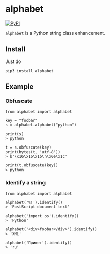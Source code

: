 # alphabet

[![PyPI](https://img.shields.io/pypi/v/alphabet.svg)](https://pypi.python.org/pypi/alphabet)

`alphabet` is a Python string class enhancement.

## Install

Just do

```
pip3 install alphabet
```

## Example

### Obfuscate

```
from alphabet import alphabet

key = "foobar"
s = alphabet.alphabet("python")

print(s)
> python

t = s.obfuscate(key)
print(bytes(t, 'utf-8'))
> b'\x16\x16\x1b\n\x0e\x1c'

print(t.obfuscate(key))
> python
```

### Identify a string

```
from alphabet import alphabet

alphabet('%!').identify()
> 'PostScript document text'

alphabet('import os').identify()
> 'Python'

alphabet('<div>foobar</div>').identify()
> 'XML'

alphabet('Привет').identify()
> 'ru'
```
